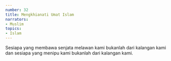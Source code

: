 ```yaml
---
number: 32
title: Mengkhianati Umat Islam
narrators:
- Muslim
topics:
- Islam
---
```


Sesiapa yang membawa senjata melawan kami bukanlah dari kalangan kami dan sesiapa yang menipu kami bukanlah dari kalangan kami.
